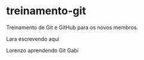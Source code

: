 # treinamento-git
Treinamento de Git e GitHub para os novos membros.

Lara escrevendo aqui

Lorenzo aprendendo Git
Gabi